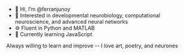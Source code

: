 - 👋 Hi, I’m @ferranjunoy
- 👀 Interested in developmental neurobiology, computational neuroscience, and advanced neural networks
- ⚙️ Fluent in Python and MATLAB
- 🌱 Currently learning JavaScript

Always willing to learn and improve
-- I love art, poetry, and neurones
